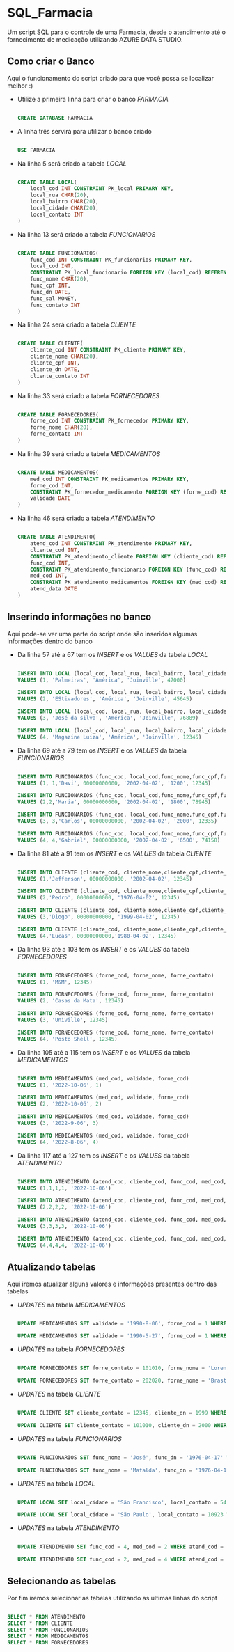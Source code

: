 <h1>SQL_Farmacia</h1>

<p>Um script SQL para o controle de uma Farmacia, desde o atendimento até o fornecimento de medicação utilizando AZURE DATA STUDIO.</p>

<h2>Como criar o Banco</h2>

<p>Aqui o funcionamento do script criado para que você possa se localizar melhor :)</p>

<ul>

<li>Utilize a primeira linha para criar o banco <em>FARMACIA</em></li>

``` sql

CREATE DATABASE FARMACIA

```

<li>A linha três servirá para utilizar o banco criado</li>

``` sql

USE FARMACIA

```

<li>Na linha 5 será criado a tabela <em>LOCAL</em></li>

``` sql

CREATE TABLE LOCAL(
    local_cod INT CONSTRAINT PK_local PRIMARY KEY,
    local_rua CHAR(20),
    local_bairro CHAR(20),
    local_cidade CHAR(20),
    local_contato INT
)

```

<li>Na linha 13 será criado a tabela <em>FUNCIONARIOS</em></li>

``` sql

CREATE TABLE FUNCIONARIOS(
    func_cod INT CONSTRAINT PK_funcionarios PRIMARY KEY,
    local_cod INT,
    CONSTRAINT PK_local_funcionario FOREIGN KEY (local_cod) REFERENCES LOCAL(local_cod),
    func_nome CHAR(20),
    func_cpf INT,
    func_dn DATE,
    func_sal MONEY,
    func_contato INT
)

```

<li>Na linha 24 será criado a tabela <em>CLIENTE</em></li>

``` sql

CREATE TABLE CLIENTE(
    cliente_cod INT CONSTRAINT PK_cliente PRIMARY KEY,
    cliente_nome CHAR(20),
    cliente_cpf INT,
    cliente_dn DATE,
    cliente_contato INT
)

```

<li>Na linha 33 será criado a tabela <em>FORNECEDORES</em></li>

``` sql

CREATE TABLE FORNECEDORES(
    forne_cod INT CONSTRAINT PK_fornecedor PRIMARY KEY,
    forne_nome CHAR(20),
    forne_contato INT
)

```

<li>Na linha 39 será criado a tabela <em>MEDICAMENTOS</em></li>

``` sql

CREATE TABLE MEDICAMENTOS(
    med_cod INT CONSTRAINT PK_medicamentos PRIMARY KEY,
    forne_cod INT,
    CONSTRAINT PK_fornecedor_medicamento FOREIGN KEY (forne_cod) REFERENCES FORNECEDORES(forne_cod),
    validade DATE
)

```

<li>Na linha 46 será criado a tabela <em>ATENDIMENTO</em></li>

``` sql

CREATE TABLE ATENDIMENTO(
    atend_cod INT CONSTRAINT PK_atendimento PRIMARY KEY,
    cliente_cod INT,
    CONSTRAINT PK_atendimento_cliente FOREIGN KEY (cliente_cod) REFERENCES CLIENTE(cliente_cod),
    func_cod INT,
    CONSTRAINT PK_atendimento_funcionario FOREIGN KEY (func_cod) REFERENCES FUNCIONARIOS(func_cod),
    med_cod INT,
    CONSTRAINT PK_atendimento_medicamentos FOREIGN KEY (med_cod) REFERENCES MEDICAMENTOS(med_cod),
    atend_data DATE
)

```

</ul>

<h2>Inserindo informações no banco</h2>
<p>Aqui pode-se ver uma parte do script onde são inseridos algumas informações dentro do banco</p>

<ul>

<li>Da linha 57 até a 67 tem os <em>INSERT</em> e os <em>VALUES</em> da tabela <em>LOCAL</em></li>

``` sql

INSERT INTO LOCAL (local_cod, local_rua, local_bairro, local_cidade, local_contato)
VALUES (1, 'Palmeiras', 'América', 'Joinville', 47000)

INSERT INTO LOCAL (local_cod, local_rua, local_bairro, local_cidade, local_contato)
VALUES (2, 'EStivadores', 'América', 'Joinville', 45645)

INSERT INTO LOCAL (local_cod, local_rua, local_bairro, local_cidade, local_contato)
VALUES (3, 'José da silva', 'América', 'Joinville', 76889)

INSERT INTO LOCAL (local_cod, local_rua, local_bairro, local_cidade, local_contato)
VALUES (4, 'Magazine Luiza', 'América', 'Joinville', 12345)

```

<li>Da linha 69 até a 79 tem os <em>INSERT</em> e os <em>VALUES</em> da tabela <em>FUNCIONARIOS</em></li>

``` sql

INSERT INTO FUNCIONARIOS (func_cod, local_cod,func_nome,func_cpf,func_dn,func_sal,func_contato)
VALUES (1, 1,'Davi', 00000000000, '2002-04-02', '1200', 12345)

INSERT INTO FUNCIONARIOS (func_cod, local_cod,func_nome,func_cpf,func_dn,func_sal,func_contato)
VALUES (2,2,'Maria', 00000000000, '2002-04-02', '1800', 78945)

INSERT INTO FUNCIONARIOS (func_cod, local_cod,func_nome,func_cpf,func_dn,func_sal,func_contato)
VALUES (3, 3,'Carlos', 00000000000, '2002-04-02', '2000', 12335)

INSERT INTO FUNCIONARIOS (func_cod, local_cod,func_nome,func_cpf,func_dn,func_sal,func_contato)
VALUES (4, 4,'Gabriel', 00000000000, '2002-04-02', '6500', 74158)

```

<li>Da linha 81 até a 91 tem os <em>INSERT</em> e os <em>VALUES</em> da tabela <em>CLIENTE</em></li>

``` sql

INSERT INTO CLIENTE (cliente_cod, cliente_nome,cliente_cpf,cliente_dn,cliente_contato)
VALUES (1,'Jefferson', 00000000000, '2002-04-02', 12345)

INSERT INTO CLIENTE (cliente_cod, cliente_nome,cliente_cpf,cliente_dn,cliente_contato)
VALUES (2,'Pedro', 00000000000, '1976-04-02', 12345)

INSERT INTO CLIENTE (cliente_cod, cliente_nome,cliente_cpf,cliente_dn,cliente_contato)
VALUES (3,'Diogo', 00000000000, '1999-04-02', 12345)

INSERT INTO CLIENTE (cliente_cod, cliente_nome,cliente_cpf,cliente_dn,cliente_contato)
VALUES (4,'Lucas', 00000000000,'1980-04-02', 12345)

```

<li>Da linha 93 até a 103 tem os <em>INSERT</em> e os <em>VALUES</em> da tabela <em>FORNECEDORES</em></li>

``` sql

INSERT INTO FORNECEDORES (forne_cod, forne_nome, forne_contato)
VALUES (1, 'M&M', 12345)

INSERT INTO FORNECEDORES (forne_cod, forne_nome, forne_contato)
VALUES (2, 'Casas da Mata', 12345)

INSERT INTO FORNECEDORES (forne_cod, forne_nome, forne_contato)
VALUES (3, 'Univille', 12345)

INSERT INTO FORNECEDORES (forne_cod, forne_nome, forne_contato)
VALUES (4, 'Posto Shell', 12345)

```

<li>Da linha 105 até a 115 tem os <em>INSERT</em> e os <em>VALUES</em> da tabela <em>MEDICAMENTOS</em></li>

``` sql

INSERT INTO MEDICAMENTOS (med_cod, validade, forne_cod)
VALUES (1, '2022-10-06', 1)

INSERT INTO MEDICAMENTOS (med_cod, validade, forne_cod)
VALUES (2, '2022-10-06', 2)

INSERT INTO MEDICAMENTOS (med_cod, validade, forne_cod)
VALUES (3, '2022-9-06', 3)

INSERT INTO MEDICAMENTOS (med_cod, validade, forne_cod)
VALUES (4, '2022-8-06', 4)

```

<li>Da linha 117 até a 127 tem os <em>INSERT</em> e os <em>VALUES</em> da tabela <em>ATENDIMENTO</em></li>

``` sql

INSERT INTO ATENDIMENTO (atend_cod, cliente_cod, func_cod, med_cod, atend_data)
VALUES (1,1,1,1, '2022-10-06')

INSERT INTO ATENDIMENTO (atend_cod, cliente_cod, func_cod, med_cod, atend_data)
VALUES (2,2,2,2, '2022-10-06')

INSERT INTO ATENDIMENTO (atend_cod, cliente_cod, func_cod, med_cod, atend_data)
VALUES (3,3,3,3, '2022-10-06')

INSERT INTO ATENDIMENTO (atend_cod, cliente_cod, func_cod, med_cod, atend_data)
VALUES (4,4,4,4, '2022-10-06')

```

</ul>

<h2>Atualizando tabelas</h2>
<p>Aqui iremos atualizar alguns valores e informações presentes dentro das tabelas</p>

<ul>

<li><em>UPDATES</em> na tabela <em>MEDICAMENTOS</em></li>

``` sql

UPDATE MEDICAMENTOS SET validade = '1990-8-06', forne_cod = 1 WHERE med_cod = 1

UPDATE MEDICAMENTOS SET validade = '1990-5-27', forne_cod = 1 WHERE med_cod = 2

```

<li><em>UPDATES</em> na tabela <em>FORNECEDORES</em></li>

``` sql

UPDATE FORNECEDORES SET forne_contato = 101010, forne_nome = 'Lorenzetti' WHERE forne_cod = 1

UPDATE FORNECEDORES SET forne_contato = 202020, forne_nome = 'Brastemp' WHERE forne_cod = 2

```

<li><em>UPDATES</em> na tabela <em>CLIENTE</em></li>

``` sql

UPDATE CLIENTE SET cliente_contato = 12345, cliente_dn = 1999 WHERE cliente_cod = 1 

UPDATE CLIENTE SET cliente_contato = 101010, cliente_dn = 2000 WHERE cliente_cod = 2

```

<li><em>UPDATES</em> na tabela <em>FUNCIONARIOS</em></li>

``` sql

UPDATE FUNCIONARIOS SET func_nome = 'José', func_dn = '1976-04-17' WHERE func_cod = 1 

UPDATE FUNCIONARIOS SET func_nome = 'Mafalda', func_dn = '1976-04-17' WHERE func_cod = 2

```

<li><em>UPDATES</em> na tabela <em>LOCAL</em></li>

``` sql

UPDATE LOCAL SET local_cidade = 'São Francisco', local_contato = 54321 WHERE local_cod = 1 

UPDATE LOCAL SET local_cidade = 'São Paulo', local_contato = 10923 WHERE local_cod = 3 

```


<li><em>UPDATES</em> na tabela <em>ATENDIMENTO</em></li>

``` sql

UPDATE ATENDIMENTO SET func_cod = 4, med_cod = 2 WHERE atend_cod = 3

UPDATE ATENDIMENTO SET func_cod = 2, med_cod = 4 WHERE atend_cod = 4

```
</ul>

<h2>Selecionando as tabelas</h2>

<p>Por fim iremos selecionar as tabelas utilizando as ultimas linhas do script</p>

``` sql

SELECT * FROM ATENDIMENTO
SELECT * FROM CLIENTE
SELECT * FROM FUNCIONARIOS
SELECT * FROM MEDICAMENTOS
SELECT * FROM FORNECEDORES

```
